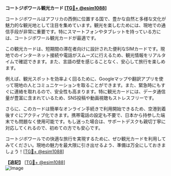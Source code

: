 **コートジボワール観光カード [[TG💪+ @esim1088](https://t.me/s/esim1088)]**

コートジボワールはアフリカの西側に位置する国で、豊かな自然と多様な文化が魅力的な観光地として注目を集めています。観光を楽しむためには、現地での通信手段が非常に重要です。特にスマートフォンやタブレットを持っている方には、コートジボワール観光カードが最適です。

この観光カードは、短期間の滞在者向けに設計された便利なSIMカードです。現地でのインターネット接続や電話がスムーズに行えるため、観光情報をリアルタイムで確認できます。また、言語の壁を感じることなく、安心して旅行を楽しめます。

例えば、観光スポットを効率よく回るために、Googleマップや翻訳アプリを使って現地の人とコミュニケーションを取ることができます。また、緊急時にもすぐに連絡を取れるので、安全性も高まります。特に観光カードには、データ通信量が豊富に含まれているため、SNS投稿や動画視聴もストレスフリーです。

さらに、このカードは簡単なオンライン手続きで利用開始できるため、空港到着後すぐにアクティブ化できます。携帯電話の設定も不要で、日本から持参した端末でも問題なく使用可能です。もし迷った場合は、サポートデスクも親切丁寧に対応してくれるので、初めての方でも安心です。

コートジボワールでの快適な旅行を実現するために、ぜひ観光カードを利用してみてください。現地の魅力を最大限に引き出せるよう、準備は万全にしておきましょう！[[TG💪+ @esim1088](https://t.me/s/esim1088)]

**【追記】** [[TG💪+ @esim1088](https://t.me/s/esim1088)]  
![Image](https://i.postimg.cc/Y0z9fWf4/image.png)